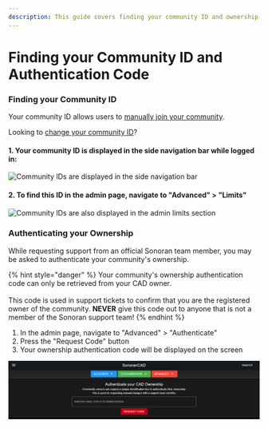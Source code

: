 ```yaml
---
description: This guide covers finding your community ID and ownership authentication code.
---
```


# Finding your Community ID and Authentication Code

### Finding your Community ID

Your community ID allows users to [manually join your community](inviting-users-to-your-cad.md).

Looking to [change your community ID](../customization/community-branding-and-info.md)?

#### 1. Your community ID is displayed in the side navigation bar while logged in:

![Community IDs are displayed in the side navigation bar](../../.gitbook/assets/id\_bar.png)

#### 2. To find this ID in the admin page, navigate to "Advanced" > "Limits"

![Community IDs are also displayed in the admin limits section](../../.gitbook/assets/id\_limits.png)

### Authenticating your Ownership

While requesting support from an official Sonoran team member, you may be asked to authenticate your community's ownership.

{% hint style="danger" %}
Your community's ownership authentication code can only be retrieved from your CAD owner.\
\
This code is used in support tickets to confirm that you are the registered owner of the community. **NEVER** give this code out to anyone that is not a member of the Sonoran support team!
{% endhint %}

1. In the admin page, navigate to "Advanced" > "Authenticate"
2. Press the "Request Code" button
3. Your ownership authentication code will be displayed on the screen

![Sonoran CAD's ownership authentication page](../../.gitbook/assets/auth.png)
